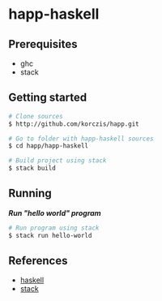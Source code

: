 # happ-haskell

## Prerequisites

- ghc
- stack

## Getting started

```bash
# Clone sources
$ http://github.com/korczis/happ.git

# Go to folder with happ-haskell sources
$ cd happ/happ-haskell

# Build project using stack
$ stack build
```

## Running

***Run "hello world" program***

```bash
# Run program using stack
$ stack run hello-world
```

## References

- [haskell](https://www.haskell.org/)
- [stack](https://docs.haskellstack.org/en/stable/README/)